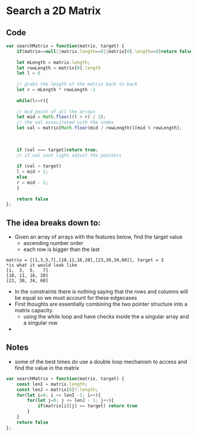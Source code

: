# Search a 2D Matrix
## Code
``` js
var searchMatrix = function(matrix, target) {
	if(matrix==null||matrix.length==0||matrix[0].length==0)return false;
	
	let mLength = matrix.length;
	let rowLength = matrix[0].length
	let l = 0
	
	// grabs the length of the matrix back to back
	let r = mLength * rowLength -1
	
	while(l<=r){
	
	// mid point of all the arrays
	let mid = Math.floor((l + r) / 2);
	// the val associtated with the index
	let val = matrix[Math.floor(mid / rowLength)][mid % rowLength];
	
	  
	
	if (val === target)return true;
	// if val isnt right adjust the pointers
	
	if (val < target)
	l = mid + 1;
	else
	r = mid - 1;
	}
	
	return false
};
```

## The idea breaks down to:
- Given an array of arrays with the features below, find the target value
	- ascending number order
	- each row is bigger than the last
```
matrix = [[1,3,5,7],[10,11,16,20],[23,30,34,60]], target = 3
*is what it would look like
[1,  3,  5,   7]
[10, 11, 16, 20]
[23, 30, 34, 60]
```
- In the constraints there is nothing saying that the rows and columns will be equal so we must account for these edgecases
- First thoughts are essentially combining the two pointer structure into a matrix capacity.
	- using the while loop and have checks inside the a singular array and a singular row
- 
## Notes
- some of the best times do use a double loop mechanism to access and find the value in the matrix
``` js
var searchMatrix = function(matrix, target) {
    const lenI = matrix.length;
    const lenJ = matrix[0]?.length;
    for(let i=0; i <= lenI -1; i++){
        for(let j=0; j <= lenJ - 1; j++){
            if(matrix[i][j] == target) return true
        }
    }
    return false
};
```
